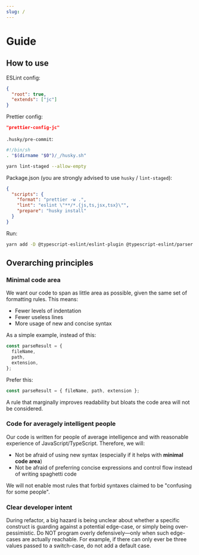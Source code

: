```yaml
---
slug: /
---
```


# Guide

## How to use

ESLint config:

```json
{
  "root": true,
  "extends": ["jc"]
}
```

Prettier config:

```json
"prettier-config-jc"
```

`.husky/pre-commit`:

```bash
#!/bin/sh
. "$(dirname "$0")/_/husky.sh"

yarn lint-staged --allow-empty
```

Package.json (you are strongly advised to use `husky` / `lint-staged`):

```json
{
  "scripts": {
    "format": "prettier -w .",
    "lint": "eslint \"**/*.{js,ts,jsx,tsx}\"",
    "prepare": "husky install"
  }
}
```

Run:

```bash
yarn add -D @typescript-eslint/eslint-plugin @typescript-eslint/parser eslint eslint-config-jc eslint-plugin-header eslint-plugin-import eslint-plugin-jsx-a11y eslint-plugin-react eslint-plugin-react-hooks husky lint-staged prettier typescript
```

## Overarching principles

### Minimal code area

We want our code to span as little area as possible, given the same set of formatting rules. This means:

- Fewer levels of indentation
- Fewer useless lines
- More usage of new and concise syntax

As a simple example, instead of this:

```ts
const parseResult = {
  fileName,
  path,
  extension,
};
```

Prefer this:

```ts
const parseResult = { fileName, path, extension };
```

A rule that marginally improves readability but bloats the code area will not be considered.

### Code for averagely intelligent people

Our code is written for people of average intelligence and with reasonable experience of JavaScript/TypeScript. Therefore, we will:

- Not be afraid of using new syntax (especially if it helps with **minimal code area**)
- Not be afraid of preferring concise expressions and control flow instead of writing spaghetti code

We will not enable most rules that forbid syntaxes claimed to be "confusing for some people".

### Clear developer intent

During refactor, a big hazard is being unclear about whether a specific construct is guarding against a potential edge-case, or simply being over-pessimistic. Do NOT program overly defensively—only when such edge-cases are actually reachable. For example, if there can only ever be three values passed to a switch-case, do not add a default case.
